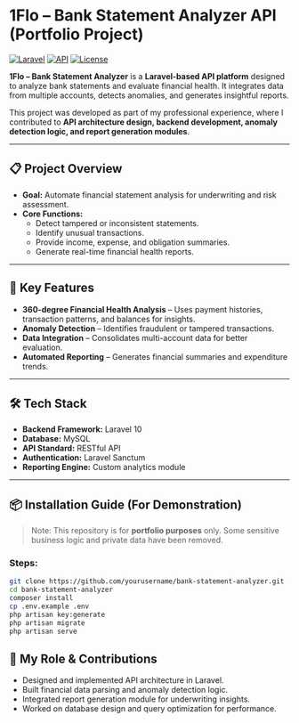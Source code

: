 # 1Flo – Bank Statement Analyzer API (Portfolio Project)

[![Laravel](https://img.shields.io/badge/Laravel-10-red)](https://laravel.com)
[![API](https://img.shields.io/badge/API-REST-green)](https://developer.mozilla.org/en-US/docs/Glossary/REST)
[![License](https://img.shields.io/badge/Status-Completed-brightgreen)]()

**1Flo – Bank Statement Analyzer** is a **Laravel-based API platform** designed to analyze bank statements and evaluate financial health. It integrates data from multiple accounts, detects anomalies, and generates insightful reports.  

This project was developed as part of my professional experience, where I contributed to **API architecture design, backend development, anomaly detection logic, and report generation modules**.

---

## 📋 Project Overview
- **Goal:** Automate financial statement analysis for underwriting and risk assessment.  
- **Core Functions:**  
  - Detect tampered or inconsistent statements.  
  - Identify unusual transactions.  
  - Provide income, expense, and obligation summaries.  
  - Generate real-time financial health reports.

---

## 🚀 Key Features
- **360-degree Financial Health Analysis** – Uses payment histories, transaction patterns, and balances for insights.
- **Anomaly Detection** – Identifies fraudulent or tampered transactions.
- **Data Integration** – Consolidates multi-account data for better evaluation.
- **Automated Reporting** – Generates financial summaries and expenditure trends.

---

## 🛠 Tech Stack
- **Backend Framework:** Laravel 10
- **Database:** MySQL
- **API Standard:** RESTful API
- **Authentication:** Laravel Sanctum
- **Reporting Engine:** Custom analytics module

---

## 📦 Installation Guide (For Demonstration)
> Note: This repository is for **portfolio purposes** only. Some sensitive business logic and private data have been removed.

### Steps:
```bash
git clone https://github.com/yourusername/bank-statement-analyzer.git
cd bank-statement-analyzer
composer install
cp .env.example .env
php artisan key:generate
php artisan migrate
php artisan serve
```

## 💼 My Role & Contributions
- Designed and implemented API architecture in Laravel.
- Built financial data parsing and anomaly detection logic.
- Integrated report generation module for underwriting insights.
- Worked on database design and query optimization for performance.
